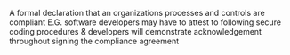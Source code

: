 A formal declaration that an organizations processes and controls are compliant
E.G. software developers may have to attest to following secure coding procedures & developers will demonstrate acknowledgement throughout signing the compliance agreement